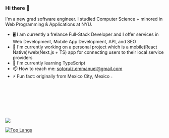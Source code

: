 ### Hi there 👋

I'm a new grad software engineer. I studied Computer Science + minored in Web Programming & Applications at NYU.

- 🖥️ I am currently a frelance Full-Stack Developer and I offer services in Web Development, Mobile App Development, API, and SEO
- 🔭 I'm currently working on a personal project which is a mobile(React Native)/web(Next.js + TS) app for connecting users to their local service providers
- 🌱 I'm currently learning TypeScript 
- 📫 How to reach me: sotoruiz.emmanuel@gmail.com
- ⚡ Fun fact: originally from Mexico City, Mexico <img width="3%" src="https://raw.githubusercontent.com/csmoore/country-flag-icons/master/country-flags-4x3-png/mx.png" />

<a href="https://github.com/mannysotoruiz/github-readme-stats">
  <img align="center" src="https://github-readme-stats.vercel.app/api?username=mannysotoruiz&show_icons=true&hide=stars" />
</a>

[![Top Langs](https://github-readme-stats.vercel.app/api/top-langs/?username=mannysotoruiz&layout=compact)](https://github.com/anuraghazra/github-readme-stats)
